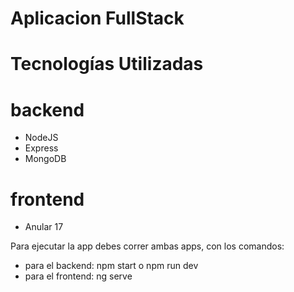 # Aplicacion FullStack   

# Tecnologías Utilizadas  

# backend  
- NodeJS
- Express
- MongoDB  

# frontend  
- Anular 17     

Para ejecutar la app debes correr ambas apps, con los comandos:  
- para el backend: npm start o npm run dev  
- para el frontend: ng serve   
